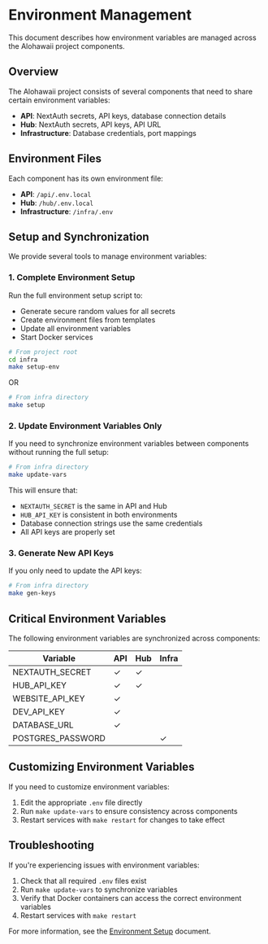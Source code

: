 # Environment Management

This document describes how environment variables are managed across the Alohawaii project components.

## Overview

The Alohawaii project consists of several components that need to share certain environment variables:

- **API**: NextAuth secrets, API keys, database connection details
- **Hub**: NextAuth secrets, API keys, API URL
- **Infrastructure**: Database credentials, port mappings

## Environment Files

Each component has its own environment file:

- **API**: `/api/.env.local`
- **Hub**: `/hub/.env.local`
- **Infrastructure**: `/infra/.env`

## Setup and Synchronization

We provide several tools to manage environment variables:

### 1. Complete Environment Setup

Run the full environment setup script to:
- Generate secure random values for all secrets
- Create environment files from templates
- Update all environment variables
- Start Docker services

```bash
# From project root
cd infra
make setup-env
```

OR

```bash
# From infra directory
make setup
```

### 2. Update Environment Variables Only

If you need to synchronize environment variables between components without running the full setup:

```bash
# From infra directory
make update-vars
```

This will ensure that:
- `NEXTAUTH_SECRET` is the same in API and Hub
- `HUB_API_KEY` is consistent in both environments
- Database connection strings use the same credentials
- All API keys are properly set

### 3. Generate New API Keys

If you only need to update the API keys:

```bash
# From infra directory
make gen-keys
```

## Critical Environment Variables

The following environment variables are synchronized across components:

| Variable | API | Hub | Infra |
|----------|-----|-----|-------|
| NEXTAUTH_SECRET | ✓ | ✓ | |
| HUB_API_KEY | ✓ | ✓ | |
| WEBSITE_API_KEY | ✓ | | |
| DEV_API_KEY | ✓ | | |
| DATABASE_URL | ✓ | | |
| POSTGRES_PASSWORD | | | ✓ |

## Customizing Environment Variables

If you need to customize environment variables:

1. Edit the appropriate `.env` file directly
2. Run `make update-vars` to ensure consistency across components
3. Restart services with `make restart` for changes to take effect

## Troubleshooting

If you're experiencing issues with environment variables:

1. Check that all required `.env` files exist
2. Run `make update-vars` to synchronize variables
3. Verify that Docker containers can access the correct environment variables
4. Restart services with `make restart`

For more information, see the [Environment Setup](../ENVIRONMENT_SETUP.md) document.

